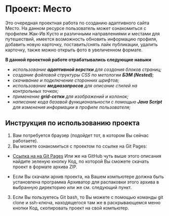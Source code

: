 # Проект: Место

Это очередная проектная работа по созданию адаптивного сайта Место.
На данном ресурсе пользователь может ознакомиться с профилем Жак-Ив Кусто и различными направлениями и местами для путешествий, имеется возможность обновить информацию профиля, добавить новую карточку, поставить/снять лайк публикации, удалить карточку, также можно открыть фото в увеличенном формате.

**В данной проектной работе отрабатывались следующие навыки**

* _использование **адаптивной верстки** для создания блоков страниц;_
* _создание файловой структуры CSS по метологии **БЭМ (Nested)**;_
* _скачивание и подключение сторонних шрифтов;_
* _использование **медиазапросов** для описание стилей на контрольных точках;_
* _применение **grid-сетки** для изображений и колонок;_
* _написание кода базавой функциональности с помощью **Java Script** для изменения информации в профиле пользователя;_


## Инструкция по использованию проекта

1. Вам потребуется браузер (подойдет тот, в котором Вы сейчас работаете).
2. Вы можете ознакомиться с проектом по ссылке на Git Pages:
* [Ссылка на на Git Pages](https://ksensokolova.github.io/mesto/)
Или же на GitHub чуть выше этого описания найдите зеленую кнопку Код, по которой Вы сможете скачать проект в формате архива ZIP.
 - Если Вы скачали архив проекта, на Вашем компьютере должна быть установлена программа Архиватор для распаковки этого архива в выбранную директорию или же см. следующий пункт.
3. Если Вы пользуетесь Git bash, то Вы можете с помощью команды git clone и ssh-ключа, находящегося там же в раскрывающемся меню кнопки Код, скопировать проект на свой компьютер.
